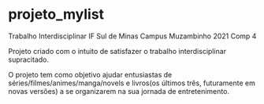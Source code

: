 # projeto_mylist
Trabalho Interdisciplinar IF Sul de Minas Campus Muzambinho 2021 Comp 4

Projeto criado com o intuito de satisfazer o trabalho interdisciplinar supracitado.

O projeto tem como objetivo ajudar entusiastas de séries/filmes/animes/manga/novels e livros(os últimos três, futuramente em novas versões) a se organizarem na sua jornada de entretenimento. 
